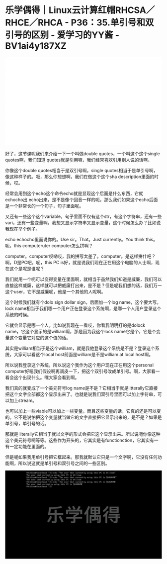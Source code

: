 # 乐学偶得｜Linux云计算红帽RHCSA／RHCE／RHCA - P36：35.单引号和双引号的区别 - 爱学习的YY酱 - BV1ai4y187XZ

![](img/53378691d7d620c185f3a796a2817ed3_0.png)

好了，这节课呢我们来介绍一下一个叫做double quotes，一个叫这个这个single quotes啊，我们知道 quotes就是引用嘛，我们经常喜欢引用别人说的话啊。

你像这个double quotes相当于是双引号啊，single quotes相当于是单引号啊，像这种样子的。呃，那么你想想啊，我们在做这个这个sha description里面的时候，哎。

经常会用到这个echo这个命令echo就是显现这个后面是什么东西，它就 echocho出 echo出来，是不是像个回音一样的呃，那么我们如果这个echo后面是一个非常长的一个句子，句子里面呢。

又还有一些这个这个variable，句子里面不仅有这个str，有这个字符串，还有一些vari，还有一些变量啊，我想又显示字符串又显示变量，这个时候怎么办？比如说我现在举个例子。

echo echocho里面说你的。Use sir。That。Just currently。You think this。呃，this computeruter computer怎么拼啊？

computer。computer哎呦哎，我的拼写太差了。computer。是这样拼什吧？啊，D是PC吧。呃，this PC is好，就是说我们现在正在用这个电脑的人士啊，现在这个是呢是谁呢？

我们就用一个呃可以变得变量在里面啊，就相当于虽然我们知道是威廉，我们可以直接这样威廉，这样就可以把威廉打出来，是不是？但是呢我们想的话，我们万一这个user，它不是威廉呢，他是一个其他的人呢啊。

这个时候我们就有个dolo sign dollar sign，后面加一个log name，这个要大写。lock name相当于我们哪一个用户正在登录这个系统啊，是哪一个人用户登录这个系统的时候。

它就会显示是哪一个人。比如说我现在一看哎，你看我明明打的是dolock name，它这个显示的是william啊，那是因为我这个lock name它是个，它是个变量这个变量它对应的这个值的话。

其实是william相当于是这个william，就是我他登录这个系统是不是？登录这个系统，大家可以看这个local host前面是william是不是william at local host啊。

所以说我登录这个系统，所以说这个我作为这个用户现在正在用这个personal computer好嗯我们假设啊再调皮一下，把这个双引号改成单引号。啊，大家看一看会这个出现什么。嘿大家会看到啊。

我们真的就变成了一个美元符号log name是不是？它相当于就是litterally它直接把这个文字全部都这个显示出来了。也就是说我们双引号里面可以加上字符串，可以加上stream。

也可以加上一些viable可以加上一些变量。而且这些变量的话，它真的还是可以变的。它不是说怕把这个变量就当做它的文字直接把它显示出来的，是不是？如果是单引号，单引号的话。

那就是 literally它相当于就以文字的形式会把它这个显示出来。所以说呃你像这种这个美元符号啊等等。这些作为开头的，它其实是有functionction，它其实有一有一定功能在里面的。

但是呢如果我用单引号把它框起来。那我就默认它只是一个文字啊，它没有任何功能啊，所以说这就是单引号和双引号之间的一些区别。



![](img/53378691d7d620c185f3a796a2817ed3_2.png)